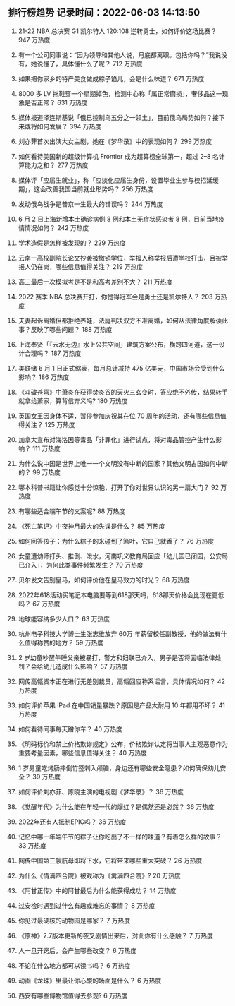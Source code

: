 
## 排行榜趋势 记录时间：2022-06-03 14:13:50
  
  1. 21-22 NBA 总决赛 G1 凯尔特人 120:108 逆转勇士，如何评价这场比赛？ 947 万热度
    
  2. 有一个公司同事说：“因为领导和其他人说，月底都离职。包括你吗？”我说没有，她说懂了，具体懂什么了呢？ 712 万热度
    
  3. 如果把你家乡的特产美食做成粽子馅儿，会是什么味道？ 671 万热度
    
  4. 8000 多 LV 拖鞋穿一个星期掉色，检测中心称「属正常磨损」，奢侈品这一现象是否正常？ 631 万热度
    
  5. 媒体报道泽连斯基说「俄已控制乌五分之一领土」，目前俄乌局势如何？接下来或将如何发展？ 394 万热度
    
  6. 刘亦菲首次出演大女主剧，她在《梦华录》中的表现如何？ 299 万热度
    
  7. 如何看待美国新的超级计算机 Frontier 成为超算榜全球第一，超过 2–8 名计算能力之和？ 277 万热度
    
  8. 媒体评「应届生就业」，称「应淡化应届生身份，设置毕业生参与校招延缓期」，这会改善我国当前就业形势吗？ 256 万热度
    
  9. 发动俄乌战争是普京一生最大的错误吗？ 244 万热度
    
  10. 6 月 2 日上海新增本土确诊病例 8 例和本土无症状感染者 8 例，目前当地疫情情况如何？ 242 万热度
    
  11. 学术造假是怎样被发现的？ 229 万热度
    
  12. 云南一高校副院长论文抄袭被撤销学位，举报人称举报后遭学校打击，且被举报人仍在岗，哪些信息值得关注？ 219 万热度
    
  13. 高三最后一次模拟考是不是和高考差别不大？ 211 万热度
    
  14. 2022 赛季 NBA 总决赛开打，你觉得冠军会是勇士还是凯尔特人？ 203 万热度
    
  15. 夫妻起诉离婚但都拒绝养娃，法庭判决双方不准离婚，如何从法律角度解读此事？反映了哪些问题？ 188 万热度
    
  16. 上海奉贤「『云水无边』水上公共空间」建筑方案公布，横跨四河道，这一设计合理吗？ 187 万热度
    
  17. 美联储 6 月 1 日正式缩表，每月总计减持 475 亿美元，中国市场会受到什么影响？ 186 万热度
    
  18. 《斗破苍穹》中萧炎在获得焚炎谷的天火三玄变时，答应绝不外传，结果转手就拿给萧家，算背信弃义吗? 180 万热度
    
  19. 英国女王因身体不适，暂停参加庆祝其在位 70 周年的活动，还有哪些信息值得关注？ 125 万热度
    
  20. 加拿大宣布对海洛因等毒品「非罪化」进行试点，将对毒品管控产生什么影响？ 111 万热度
    
  21. 为什么说中国是世界上唯一一个文明没有中断的国家？其他文明古国如何中断的？ 99 万热度
    
  22. 哪本科普书籍让你感觉十分惊艳，打开了你对世界认识的另一扇大门？ 92 万热度
    
  23. 有哪些适合端午节的文案呢? 88 万热度
    
  24. 《死亡笔记》中夜神月最大的失误是什么？ 85 万热度
    
  25. 如何回答孩子：为什么粽子的米碰到了箬叶，它自己就香了？ 76 万热度
    
  26. 女童遭幼师打头、推倒、泼水，河南巩义教育局回应「幼儿园已闭园，公安局已介入」，为何此类事件频繁发生？ 70 万热度
    
  27. 贝尔发文告别皇马，如何评价他在皇马效力的时光？ 68 万热度
    
  28. 2022年618活动买笔记本电脑要等到618那天吗，618那天价格会比现在更低吗？ 67 万热度
    
  29. 地球能容纳多少人口？ 63 万热度
    
  30. 杭州电子科技大学博士生张志维放弃 60万 年薪留校任副教授，他的做法有什么值得称赞的地方？ 59 万热度
    
  31. 2 岁幼童吵醒午睡父亲被暴打，警方和妇联已介入，男子是否将面临法律处罚？会给幼儿造成什么影响？ 57 万热度
    
  32. 网传高瓴资本正在进行无差别裁员，高瓴回应称系谣言，具体情况如何？ 42 万热度
    
  33. 如何评价苹果 iPad 在中国销量暴跌？原因是产品太耐用 10 年都用不坏？ 41 万热度
    
  34. 如何看待同事每天蹭你车？ 40 万热度
    
  35. 《明码标价和禁止价格欺诈规定》公布，价格欺诈认定将当事人主观恶意作为重要考量因素，哪些信息值得关注？ 40 万热度
    
  36. 1 岁男童吃烤肠摔倒竹签刺入颅脑，身边还有哪些安全隐患？如何确保幼儿安全？ 39 万热度
    
  37. 如何评价刘亦菲、陈晓主演的电视剧《梦华录》？ 36 万热度
    
  38. 《觉醒年代》为什么能在年轻一代的爆红？是偶然还是必然？ 36 万热度
    
  39. 2022年还有人抵制EPIC吗？ 36 万热度
    
  40. 记忆中哪一年端午节的粽子让你吃出了不一样的味道？有着怎么样的故事？ 33 万热度
    
  41. 网传中国第三艘航母即将下水，它将带来哪些重大突破？ 26 万热度
    
  42. 为什么《情满四合院》被戏称为《禽满四合院》? 20 万热度
    
  43. 《阿甘正传》中的阿甘最后为什么能获得成功？ 14 万热度
    
  44. 过安检时遇到过什么有趣或难忘的事情？ 8 万热度
    
  45. 你见过最硬核的动物园是哪家？ 7 万热度
    
  46. 《原神》2.7版本更新的夜叉剧情出来后，对此你有什么感触？ 7 万热度
    
  47. 人一旦开窍后，会产生哪些改变？ 6 万热度
    
  48. 不论在什么地方都可以读书吗？ 6 万热度
    
  49. 动画《龙珠》里最让你心酸的场面是什么？ 6 万热度
    
  50. 西安有哪些博物馆值得去参观? 6 万热度
    